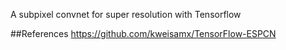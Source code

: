 A subpixel convnet for super resolution with Tensorflow

##References https://github.com/kweisamx/TensorFlow-ESPCN
